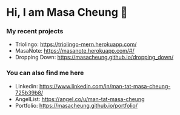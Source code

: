 # Hi, I am Masa Cheung 👋

### My recent projects
- Triolingo: https://triolingo-mern.herokuapp.com/
- MasaNote: https://masanote.herokuapp.com/#/
- Dropping Down: https://masacheung.github.io/dropping_down/

### You can also find me here
- Linkedin: https://www.linkedin.com/in/man-tat-masa-cheung-725b39b8/
- AngelList: https://angel.co/u/man-tat-masa-cheung
- Portfolio: https://masacheung.github.io/portfolio/


<!--
**masacheung/masacheung** is a ✨ _special_ ✨ repository because its `README.md` (this file) appears on your GitHub profile.

Here are some ideas to get you started:

- 🔭 I’m currently working on ...
- 🌱 I’m currently learning ...
- 👯 I’m looking to collaborate on ...
- 🤔 I’m looking for help with ...
- 💬 Ask me about ...
- 📫 How to reach me: ...
- 😄 Pronouns: ...
- ⚡ Fun fact: ...
-->
